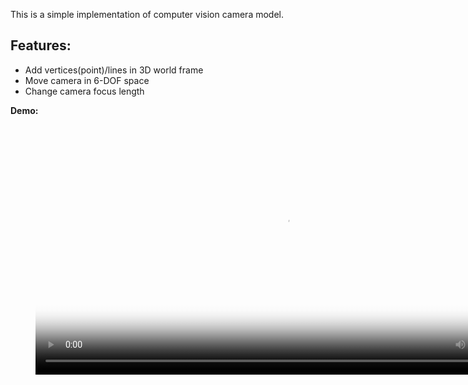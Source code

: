 This is a simple implementation of computer vision camera model.

## Features:

* Add vertices(point)/lines in 3D world frame
* Move camera in 6-DOF space
* Change camera focus length


**Demo:**

<figure class="video_container">
  <video controls="true" allowfullscreen="true" poster="https://raw.githubusercontent.com/singleye/camera-model/master/examples/camera-model-1.png" height="400">
    <source src="https://raw.githubusercontent.com/singleye/camera-model/master/examples/demo.m4v" type="video/mp4">
  </video>
</figure>
